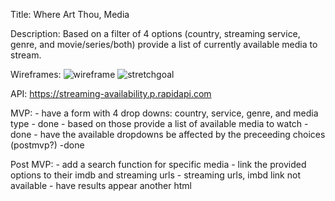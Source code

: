 Title: Where Art Thou, Media

Description: Based on a filter of 4 options (country, streaming service, genre, and movie/series/both) provide a list of currently available media to stream.

Wireframes: 
![wireframe](file:///home/geclower/Downloads/WireframeStretchProjectOne.jpg)
![stretchgoal](file:///home/geclower/Downloads/WireframeProjectOne.jpg)


API: https://streaming-availability.p.rapidapi.com

MVP: 
    - have a form with 4 drop downs: country, service, genre, and media type - done
    - based on those provide a list of available media to watch - done
    - have the available dropdowns be affected by the preceeding choices (postmvp?) -done
    
Post MVP:
    - add a search function for specific media
    - link the provided options to their imdb and streaming urls - streaming urls, imbd link not available 
    - have results appear another html
